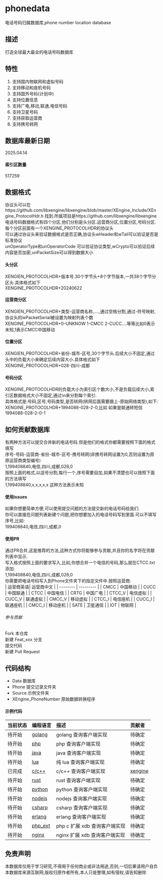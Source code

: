 # phonedata
电话号码归属数据库,phone number location database

## 描述
打造全球最大最全的电话号码数据库

## 特性
1. 支持国内物联网和虚拟号码
2. 支持移动和座机号码
3. 支持国外号码(计划中)
4. 支持位置信息
5. 支持广电,移动,联通,电信号码
6. 支持卫星号码
7. 支持获取运营商
8. 支持携号转网

## 数据库最新日期
2025.04.14

#### 索引区数量
517259

## 数据格式
协议头可以在https://github.com/libxengine/libxengine/blob/master/XEngine_Include/XEngine_ProtocolHdr.h 找到.所属项目是https://github.com/libxengine/libxengine  
电话号码数据格式有四个分区,他们分别是头分区.运营商分区,位置分区,号码分区.每个分区前面有一个XENGINE_PROTOCOLHDR的协议头  
可以通过协议头来验证数据格式是否正确,协议头wHeader和wTail可以验证是否是标准协议  
unOperatorType和unOperatorCode 可以验证协议类型,wCrypto可以验证后续内容是否加密,unPacketSize可以得到数据大小

#### 头分区
XENGIEN_PROTOCOLHDR+版本号.30个字节头+8个字节版本,一共38个字节分区头.具体格式如下  
XENGINE_PROTOCOLHDR+20240622

#### 运营商分区
XENGIEN_PROTOCOLHDR+类型-运营商名称,....,通过空格分割,通过-符号映射,协议头的wPacketSerial被设置为映射列表个数  
XENGINE_PROTOCOLHDR+0-UNKNOW 1-CMCC 2-CUCC....等等比如0表示未知,1表示CMCC中国移动

#### 位置分区
XENGIEN_PROTOCOLHDR+省份-城市-区号,30个字节头.后续大小不固定,通过头中的负载大小来确定后续内容大小.具体格式如下  
XENGINE_PROTOCOLHDR+028-四川-成都

#### 号码分区
XENGINE_PROTOCOLHDR的负载大小为索引区个数大小,不是负载后续大小,索引区数据格式大小不固定,通过\n来分割每个索引.  
具体格式是:号码,区号,号码类型,是否转网(转网后面需要跟上-原始网络类型),如下:  
XENGINE_PROTOCOLHDR+1994088-028-2-0,比如 如果是联通转短信1994088-028-2-0-1

## 如何贡献数据库
有两种方法可以提交合并新的电话号码.但是他们的格式你都需要按照下面的格式填写  
序号-号码-运营商-省份-城市-区号-携号转网(非携号转网设置为0,否则设置为原原运营商类型编号)  
1,199408840,电信,四川,成都,028,0  
按照上面的格式,以逗号分割,每行一个,序号需要自加,如果不清楚也可以按照下面的方法填写  
1,199408840,x,x,x,x,x   这种方法表示未知

#### 使用issues 
如果你想要简单方便,可以使用提交问题的方法提交新的电话号码给我们.  
你可以直接在问题列表新建个问题,把你想要加入的电话号码写到里面.可以不填写序号,比如:  
199408840,电信,四川,成都,0  

#### 使用PR
通过PR合并,这是推荐的方法,这种方式你将能够参与贡献,并且你的名字将在贡献列表中显示.  
写入格式按照上面的要求写入,比如,你想合并一个电信的号码,那么就在CTCC.txt添加:  
1,199408840,电信,四川,成都,028,0  
你需要把电话号码写入到Phone文件夹下的指定文件中.按照运营商:  
| 运营商英语| 运营商中文 |
| -------- | --------- |
| CMCC     | 中国移动   |
| CUCC     | 中国联通   |
| CTCC     | 中国电信   |
| CRTG     | 中国广电   |
| CTCC_V   | 电信虚拟   |
| CUCC_V   | 联通虚拟   |
| CMCC_V   | 移动虚拟   |
| CTCC_I   | 电信座机   |
| CUCC_I   | 联通座机   |
| CMCC_I   | 移动座机   |
| SATE     | 卫星通信   |
| IOT      | 物联网     |

###### 参与贡献
Fork 本仓库  
新建 Feat_xxx 分支  
提交代码  
新建 Pull Request  

## 代码结构
 - Data     数据库
 - Phone    提交记录文件夹
 - Source   示例文件夹
 - XEngine_PhoneNumber 原始数据转换程序

#### 示例代码

| 当前状态  | 编程语言 | 描述                  | 贡献者               |
|:-----    | :----    |:---------------------|:--------------------|
| 待开始    | [golang](Source/golang)         | golang 查询客户端实现        | 待确定 |
| 待开始    | [php](Source/php)               | php 查询客户端实现           | 待确定 |
| 待开始    | [java](Source/java)             | java 查询客户端实现          | 待确定 |
| 待开始    | [lua](Source/lua)               | 纯 lua 查询客户端实现        | 待确定 |
| 已完成    | [c/c++](Source/C/)               |  c/c++ 查询客户端实现        | [xengine](https://github.com/libxengine) |
| 待开始    | [rust](Source/rust)             | rust 查询客户端实现          | 待确定 |
| 待开始    | [python](Source/python)         | python 查询客户端实现        | 待确定 |
| 待开始    | [nodejs](Source/nodejs)         | nodejs 查询客户端实现        | 待确定 |
| 待开始    | [csharp](Source/csharp)         | csharp 查询客户端实现        | 待确定 |
| 待开始    | [erlang](Source/erlang)         | erlang 查询客户端实现        | 待确定 |
| 待开始    | [php_ext](Source/php7_ext)      | php c 扩展 xdb 查询客户端实现 | 待确定 |
| 待开始    | [nginx](Source/nginx)           | nginx 扩展 xdb 查询客户端实现 | 待确定 |

## 免责声明
本数据库仅用于学习研究,不得用于任何商业或非法用途,否则,一切后果请用户自负  
本数据库来源互联网,版权归原作者所有,本人只是整理,如有侵权,请告知删除
